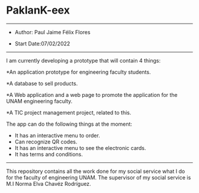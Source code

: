 # PaklanK-eex
* ** *****************************************************************************************************************************************

* Author:  Paul Jaime Félix Flores

* Start Date:07/02/2022
* ** *****************************************************************************************************************************************

I am currently developing a prototype that will contain 4 things:

   *An application prototype for engineering faculty students.
   
   *A database to sell products.
   
   *A Web application and a web page to promote the application for the UNAM engineering faculty.
   
   *A TIC project management project, related to this.

The app can do the following things at the moment:

  * It has an interactive menu to order.
  * Can recognize QR codes.
  * It has an interactive menu to see the electronic cards.
  * It has terms and conditions.


* ** *****************************************************************************************************************************************



This repository contains all the work done  for my social service what I do for the faculty of engineering UNAM.
The supervisor of my social service is M.I Norma Elva Chavéz Rodríguez.





